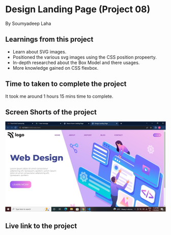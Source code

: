 # Design Landing Page (Project 08)

By Soumyadeep Laha

## Learnings from this project

- Learn about SVG images.
- Positioned the various svg images using the CSS position propeerty.
- In-depth researched about the Box Model and there usages. 
- More knowledge gained on CSS flexbox.

## Time to taken to complete the project

It took me around 1 hours 15 mins time to complete.

## Screen Shorts of the project

![screen](./images/Screen.jpg)

## Live link to the project

